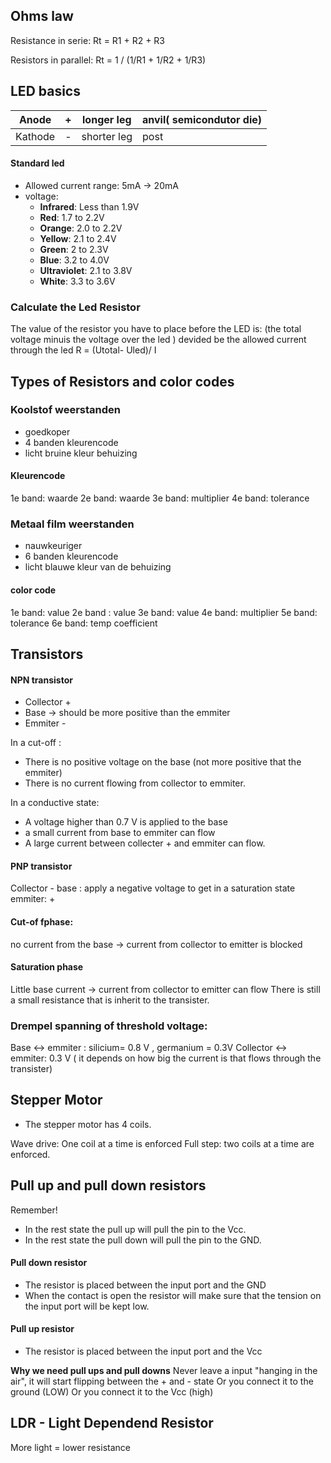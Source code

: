 ## Ohms law

Resistance in serie:
Rt = R1 + R2  + R3

Resistors in parallel:
Rt = 1 / (1/R1 + 1/R2 + 1/R3)

## LED basics

| Anode   | +   | longer leg  | anvil( semicondutor die) |
| ------- | --- | ----------- | ------------------------ |
| Kathode | -   | shorter leg | post                     |
#### Standard led
- Allowed current range: 5mA -> 20mA
-  voltage: 
	- **Infrared**: Less than 1.9V
	- **Red**: 1.7 to 2.2V
	- **Orange**: 2.0 to 2.2V
	- **Yellow**: 2.1 to 2.4V
	- **Green**: 2 to 2.3V
	- **Blue**: 3.2 to 4.0V
	- **Ultraviolet**: 2.1 to 3.8V
	- **White**: 3.3 to 3.6V

### Calculate the Led Resistor

The value of the resistor you have to place before the LED is:
(the total voltage minuis the voltage over the led ) devided be the allowed current through the led
R = (Utotal- Uled)/ I

## Types of Resistors and color codes

### Koolstof weerstanden
- goedkoper
- 4 banden kleurencode
- licht bruine kleur behuizing

#### Kleurencode
1e band: waarde
2e band: waarde
3e band: multiplier
4e band: tolerance

### Metaal film weerstanden
- nauwkeuriger
- 6 banden kleurencode
- licht blauwe kleur van de behuizing

#### color code
1e band: value
2e band : value
3e band: value
4e band: multiplier
5e band: tolerance
6e band: temp coefficient
## Transistors

#### NPN transistor
- Collector +
- Base -> should be more positive than the emmiter 
- Emmiter -

In a cut-off :
- There is no positive voltage on the base (not more positive that the emmiter)
- There is no current flowing from collector to emmiter.

In a conductive state:
- A voltage higher than 0.7 V is applied to the base
- a small current from base to emmiter can flow
- A large current between collecter + and emmiter can flow.

#### PNP transistor
Collector -
base : apply a negative voltage to get in a saturation state
emmiter: +

#### Cut-of fphase:
no current from the base -> current from collector to emitter is blocked

#### Saturation phase
Little base current -> current from collector to emitter can flow
There is still a small resistance that is inherit to the transister. 

### Drempel spanning of threshold voltage:
Base <-> emmiter : silicium= 0.8 V , germanium = 0.3V
Collector <-> emmiter: 0.3 V ( it depends on how big the current is that flows through the transister)

## Stepper Motor
- The stepper motor has 4 coils.

Wave drive:  One coil at a time is enforced
Full step: two coils at a time are enforced.
## Pull up and pull down resistors

Remember!
- In the rest state the pull up will pull the pin to the Vcc.
- In the rest state the pull down will pull the pin to the GND.
#### Pull down resistor
- The resistor is placed between the input port and the GND
- When the contact is open the resistor will make sure that the tension on the input port will be kept low.
#### Pull up resistor
- The resistor is placed between the input port and the Vcc


**Why we need pull ups and pull downs**
Never leave a input "hanging in the air", it will start flipping between the + and - state
Or you connect it to the ground (LOW)
Or you connect it to the Vcc (high)

## LDR - Light Dependend Resistor

More light = lower resistance